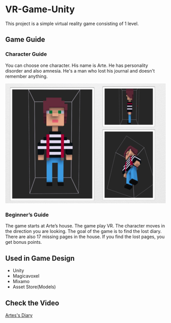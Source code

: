 # VR-Game-Unity

This project is a simple virtual reality game consisting of 1 level.

## Game Guide

### Character Guide

You can choose one character. His name is Arte. He has personality disorder and also amnesia. He's a man who lost his journal and doesn't remember anything.

![Arte](Arte.png)

### Beginner’s Guide

The game starts at Arte’s house. The game play VR. The character moves in the direction you are looking. The goal of the game is to find the lost diary. There are also 17 missing pages in the house. If you find the lost pages, you get bonus points.

## Used in Game Design

- Unity
- Magicavoxel
- Mixamo
- Asset Store(Models)

## Check the Video

[Artes's Diary](https://www.youtube.com/watch?v=5EFzQ0-32JQ)
